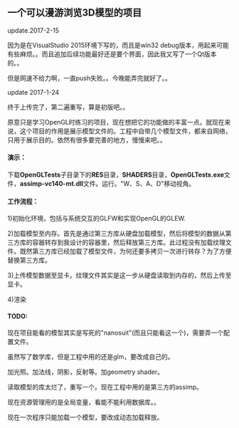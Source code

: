 ## 一个可以漫游浏览3D模型的项目
update.2017-2-15

因为是在VisualStudio 2015环境下写的，而且是win32 debug版本，用起来可能有些麻烦。。而且追加后续功能最好还是要个界面，因此我又写了一个Qt版本的。。

但是网速不给力啊，一直push失败。。今晚能弄完就好了。。


update 2017-1-24

终于上传完了，第二遍重写，算是初版吧。。

原意只是学习OpenGL时练习的项目，现在想把它的功能做的丰富一点。就现在来说，这个项目的作用是展示模型文件的。工程中自带几个模型文件，都来自网络，只用于展示目的。依然有很多要完善的地方，慢慢来吧。。

#### 演示：
下载**OpenGLTests**子目录下的**RES**目录，**SHADERS**目录，**OpenGLTests.exe**文件，**assimp-vc140-mt.dll**文件。运行。"W、S、A、D"移动视角。


#### 工作流程：

1)初始化环境，包括与系统交互的GLFW和实现OpenGL的GLEW.

2)加载模型至内存。首先是通过第三方库从硬盘加载模型，然后将模型的数据从第三方库的容器转存到我设计的容器里，然后释放第三方库。此过程没有加载纹理文件。既然第三方库已经加载了模型文件，为何还要多拷贝一次进行转存？为了方便替换第三方库。

3)上传模型数据至显卡。纹理文件其实是这一步从硬盘读取到内存的，然后上传至显卡。

4)渲染


#### TODO:

现在项目能看的模型其实是写死的"nanosuit"(而且只能看这一个)，需要弄一个配置文件。

虽然写了数学库，但是工程中用的还是glm，要改成自己的。

加光照。加法线，阴影，反射等。加geometry shader。

读取模型的库太烂了，重写一个。现在工程中用的是第三方的assimp。

现在资源管理用的是全局变量，看能不能利用数据库。。

现在一次程序只能加载一个模型，要改成动态加载释放。
